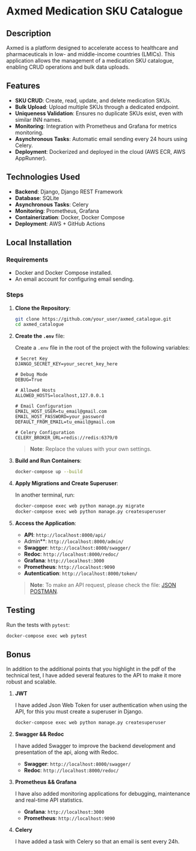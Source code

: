 # Axmed Medication SKU Catalogue

## Description

Axmed is a platform designed to accelerate access to healthcare and pharmaceuticals in low- and middle-income countries (LMICs). This application allows the management of a medication SKU catalogue, enabling CRUD operations and bulk data uploads.

## Features

- **SKU CRUD**: Create, read, update, and delete medication SKUs.
- **Bulk Upload**: Upload multiple SKUs through a dedicated endpoint.
- **Uniqueness Validation**: Ensures no duplicate SKUs exist, even with similar INN names.
- **Monitoring**: Integration with Prometheus and Grafana for metrics monitoring.
- **Asynchronous Tasks**: Automatic email sending every 24 hours using Celery.
- **Deployment**: Dockerized and deployed in the cloud (AWS ECR, AWS AppRunner).

## Technologies Used

- **Backend**: Django, Django REST Framework
- **Database**: SQLite
- **Asynchronous Tasks**: Celery
- **Monitoring**: Prometheus, Grafana
- **Containerization**: Docker, Docker Compose
- **Deployment**: AWS + GitHub Actions

## Local Installation

### **Requirements**

- Docker and Docker Compose installed.
- An email account for configuring email sending.

### **Steps**

1. **Clone the Repository**:

   ```bash
   git clone https://github.com/your_user/axmed_catalogue.git
   cd axmed_catalogue
   ```

2. **Create the `.env`** file:

   Create a `.env` file in the root of the project with the following variables:

   ```env
   # Secret Key
   DJANGO_SECRET_KEY=your_secret_key_here

   # Debug Mode
   DEBUG=True

   # Allowed Hosts
   ALLOWED_HOSTS=localhost,127.0.0.1

   # Email Configuration
   EMAIL_HOST_USER=tu_email@gmail.com
   EMAIL_HOST_PASSWORD=your_password
   DEFAULT_FROM_EMAIL=tu_email@gmail.com

   # Celery Configuration
   CELERY_BROKER_URL=redis://redis:6379/0
   ```

   > **Note**: Replace the values with your own settings.

3. **Build and Run Containers**:

   ```bash
   docker-compose up --build
   ```

4. **Apply Migrations and Create Superuser**:

   In another terminal, run:

   ```bash
   docker-compose exec web python manage.py migrate
   docker-compose exec web python manage.py createsuperuser
   ```

5. **Access the Application**:

   - **API**: `http://localhost:8000/api/`
   - Admin\*\*: `http://localhost:8000/admin/`
   - **Swagger**: `http://localhost:8000/swagger/`
   - **Redoc**: `http://localhost:8000/redoc/`
   - **Grafana**: `http://localhost:3000`
   - **Prometheus**: `http://localhost:9090`
   - **Autentication**: `http://localhost:8000/token/`

   > **Note**: To make an API request, please check the file: [JSON POSTMAN](axmed.postman_collection.json).

## Testing

Run the tests with `pytest`:

```bash
docker-compose exec web pytest
```

## Bonus

In addition to the additional points that you highlight in the pdf of the technical test, I have added several features to the API to make it more robust and scalable.

1. **JWT**

   I have added Json Web Token for user authentication when using the API, for this you must create a superuser in Django.

   ```bash
   docker-compose exec web python manage.py createsuperuser
   ```

2. **Swagger && Redoc**

   I have added Swagger to improve the backend development and presentation of the api, along with Redoc.

   - **Swagger**: `http://localhost:8000/swagger/`
   - **Redoc**: `http://localhost:8000/redoc/`

3. **Prometheus && Grafana**

   I have also added monitoring applications for debugging, maintenance and real-time API statistics.

   - **Grafana**: `http://localhost:3000`
   - **Prometheus**: `http://localhost:9090`

4. **Celery**

   I have added a task with Celery so that an email is sent every 24h.
